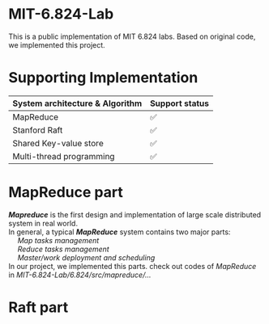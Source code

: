 # MIT-6.824-Lab
This is a public implementation of MIT 6.824 labs.
Based on original code, we implemented this project. 

# Supporting Implementation
| System architecture & Algorithm | Support status  |
|---------------------------------|-----------------|
| MapReduce                       | ✅               |
| Stanford Raft                   | ✅               |
| Shared Key-value store          | ✅               |
| Multi-thread programming        | ✅               |

# MapReduce part
***Mapreduce*** is the first design and implementation of large scale distributed system in real world.\
 In general, a typical ***MapReduce*** system contains two major parts:\
  &emsp; *Map tasks management*\
  &emsp; *Reduce tasks management*\
  &emsp; *Master/work deployment and scheduling*\
In our project, we implemented this parts. check out codes of *MapReduce* in 
*MIT-6.824-Lab/6.824/src/mapreduce/...*
# Raft part

